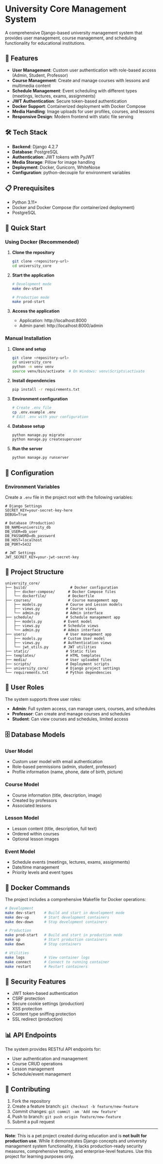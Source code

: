 # University Core Management System

A comprehensive Django-based university management system that provides user management, course management, and scheduling functionality for educational institutions.

## 🚀 Features

- **User Management**: Custom user authentication with role-based access (Admin, Student, Professor)
- **Course Management**: Create and manage courses with lessons and multimedia content
- **Schedule Management**: Event scheduling with different types (meetings, lectures, exams, assignments)
- **JWT Authentication**: Secure token-based authentication
- **Docker Support**: Containerized deployment with Docker Compose
- **Media Handling**: Image uploads for user profiles, courses, and lessons
- **Responsive Design**: Modern frontend with static file serving

## 🛠️ Tech Stack

- **Backend**: Django 4.2.7
- **Database**: PostgreSQL
- **Authentication**: JWT tokens with PyJWT
- **Media Storage**: Pillow for image handling
- **Deployment**: Docker, Gunicorn, WhiteNoise
- **Configuration**: python-decouple for environment variables

## 📋 Prerequisites

- Python 3.11+
- Docker and Docker Compose (for containerized deployment)
- PostgreSQL

## 🚀 Quick Start

### Using Docker (Recommended)

1. **Clone the repository**
   ```bash
   git clone <repository-url>
   cd university_core
   ```

2. **Start the application**
   ```bash
   # Development mode
   make dev-start
   
   # Production mode
   make prod-start
   ```

3. **Access the application**
   - Application: http://localhost:8000
   - Admin panel: http://localhost:8000/admin

### Manual Installation

1. **Clone and setup**
   ```bash
   git clone <repository-url>
   cd university_core
   python -m venv venv
   source venv/bin/activate  # On Windows: venv\Scripts\activate
   ```

2. **Install dependencies**
   ```bash
   pip install -r requirements.txt
   ```

3. **Environment configuration**
   ```bash
   # Create .env file
   cp .env.example .env
   # Edit .env with your configuration
   ```

4. **Database setup**
   ```bash
   python manage.py migrate
   python manage.py createsuperuser
   ```

5. **Run the server**
   ```bash
   python manage.py runserver
   ```

## 🔧 Configuration

### Environment Variables

Create a `.env` file in the project root with the following variables:

```env
# Django Settings
SECRET_KEY=your-secret-key-here
DEBUG=True

# Database (Production)
DB_NAME=university_db
DB_USER=db_user
DB_PASSWORD=db_password
DB_HOST=localhost
DB_PORT=5432

# JWT Settings
JWT_SECRET_KEY=your-jwt-secret-key
```

## 📁 Project Structure

```
university_core/
├── build/                    # Docker configuration
│   ├── docker-compose/      # Docker Compose files
│   └── dockerfile/          # Dockerfile
├── courses/                 # Course management app
│   ├── models.py           # Course and Lesson models
│   ├── views.py            # Course views
│   └── admin.py            # Admin interface
├── schedule/               # Schedule management app
│   ├── models.py          # Event model
│   ├── views.py           # Schedule views
│   └── admin.py           # Admin interface
├── users/                  # User management app
│   ├── models.py          # Custom User model
│   ├── views.py           # Authentication views
│   └── jwt_utils.py       # JWT utilities
├── static/                 # Static files
├── templates/              # HTML templates
├── media/                  # User uploaded files
├── scripts/                # Deployment scripts
├── university_core/        # Django project settings
└── requirements.txt        # Python dependencies
```

## 👥 User Roles

The system supports three user roles:

- **Admin**: Full system access, can manage users, courses, and schedules
- **Professor**: Can create and manage courses and schedules
- **Student**: Can view courses and schedules, limited access

## 🗄️ Database Models

### User Model
- Custom user model with email authentication
- Role-based permissions (admin, student, professor)
- Profile information (name, phone, date of birth, picture)

### Course Model
- Course information (title, description, image)
- Created by professors
- Associated lessons

### Lesson Model
- Lesson content (title, description, full text)
- Ordered within courses
- Optional lesson images

### Event Model
- Schedule events (meetings, lectures, exams, assignments)
- Date/time management
- Priority levels and event types

## 🐳 Docker Commands

The project includes a comprehensive Makefile for Docker operations:

```bash
# Development
make dev-start    # Build and start in development mode
make dev-up       # Start development containers
make dev-down     # Stop development containers

# Production
make prod-start   # Build and start in production mode
make up           # Start production containers
make down         # Stop containers

# Utilities
make logs         # View container logs
make connect      # Connect to running container
make restart      # Restart containers
```

## 🔐 Security Features

- JWT token-based authentication
- CSRF protection
- Secure cookie settings (production)
- XSS protection
- Content type sniffing protection
- SSL redirect (production)

## 📊 API Endpoints

The system provides RESTful API endpoints for:

- User authentication and management
- Course CRUD operations
- Lesson management
- Schedule/event management

## 🤝 Contributing

1. Fork the repository
2. Create a feature branch: `git checkout -b feature/new-feature`
3. Commit changes: `git commit -am 'Add new feature'`
4. Push to branch: `git push origin feature/new-feature`
5. Submit a pull request

---

**Note**: This is a pet project created during education and is **not built for production use**. While it demonstrates Django concepts and university management system functionality, it lacks production-ready security measures, comprehensive testing, and enterprise-level features. Use this project for learning purposes only.

